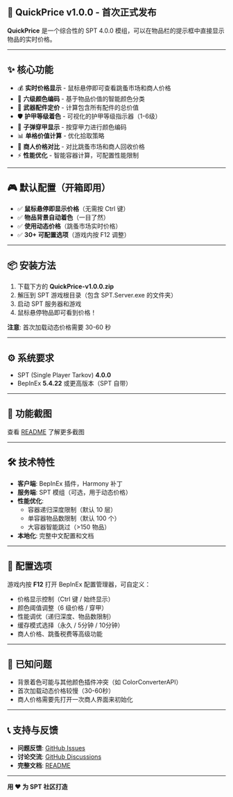 ## 🎉 QuickPrice v1.0.0 - 首次正式发布

**QuickPrice** 是一个综合性的 SPT 4.0.0 模组，可以在物品栏的提示框中直接显示物品的实时价格。

---

## ✨ 核心功能

- 💰 **实时价格显示** - 鼠标悬停即可查看跳蚤市场和商人价格
- 🎨 **六级颜色编码** - 基于物品价值的智能颜色分类
- 🔫 **武器配件定价** - 计算包含所有配件的总价值
- 🛡️ **护甲等级着色** - 可视化的护甲等级指示器（1-6级）
- 🎯 **子弹穿甲显示** - 按穿甲力进行颜色编码
- 📊 **单格价值计算** - 优化拾取策略
- 🏪 **商人价格对比** - 对比跳蚤市场和商人回收价格
- ⚡ **性能优化** - 智能容器计算，可配置性能限制

---

## 🎮 默认配置（开箱即用）

- ✅ **鼠标悬停即显示价格**（无需按 Ctrl 键）
- ✅ **物品背景自动着色**（一目了然）
- ✅ **使用动态价格**（跳蚤市场实时价格）
- ✅ **30+ 可配置选项**（游戏内按 F12 调整）

---

## 📦 安装方法

1. 下载下方的 **QuickPrice-v1.0.0.zip**
2. 解压到 SPT 游戏根目录（包含 SPT.Server.exe 的文件夹）
3. 启动 SPT 服务器和游戏
4. 鼠标悬停物品即可看到价格！

**注意**: 首次加载动态价格需要 30-60 秒

---

## ⚙️ 系统要求

- SPT (Single Player Tarkov) **4.0.0**
- BepInEx **5.4.22** 或更高版本（SPT 自带）

---

## 📸 功能截图

查看 [README](https://github.com/2324834989/quickprice-spt#-screenshots) 了解更多截图

---

## 🛠️ 技术特性

- **客户端**: BepInEx 插件，Harmony 补丁
- **服务端**: SPT 模组（可选，用于动态价格）
- **性能优化**:
  - 容器递归深度限制（默认 10 层）
  - 单容器物品数限制（默认 100 个）
  - 大容器智能跳过（>150 物品）
- **本地化**: 完整中文配置和文档

---

## 📝 配置选项

游戏内按 **F12** 打开 BepInEx 配置管理器，可自定义：

- 价格显示控制（Ctrl 键 / 始终显示）
- 颜色阈值调整（6 级价格 / 穿甲）
- 性能调优（递归深度、物品数限制）
- 缓存模式选择（永久 / 5分钟 / 10分钟）
- 商人价格、跳蚤税费等高级功能

---

## 🐛 已知问题

- 背景着色可能与其他颜色插件冲突（如 ColorConverterAPI）
- 首次加载动态价格较慢（30-60秒）
- 商人价格需要先打开一次商人界面来初始化

---

## 📞 支持与反馈

- **问题反馈**: [GitHub Issues](https://github.com/2324834989/quickprice-spt/issues)
- **讨论交流**: [GitHub Discussions](https://github.com/2324834989/quickprice-spt/discussions)
- **完整文档**: [README](https://github.com/2324834989/quickprice-spt)

---

**用 ❤️ 为 SPT 社区打造**
